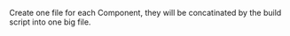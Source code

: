 Create one file for each Component, they will be concatinated by the build
script into one big file.
